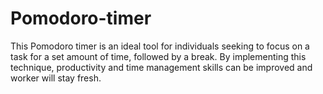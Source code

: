 # Pomodoro-timer
This Pomodoro timer is an ideal tool for individuals seeking to focus on a task for a set amount of time, followed by a break. By implementing this technique, productivity and time management skills can be improved and worker will stay fresh.
